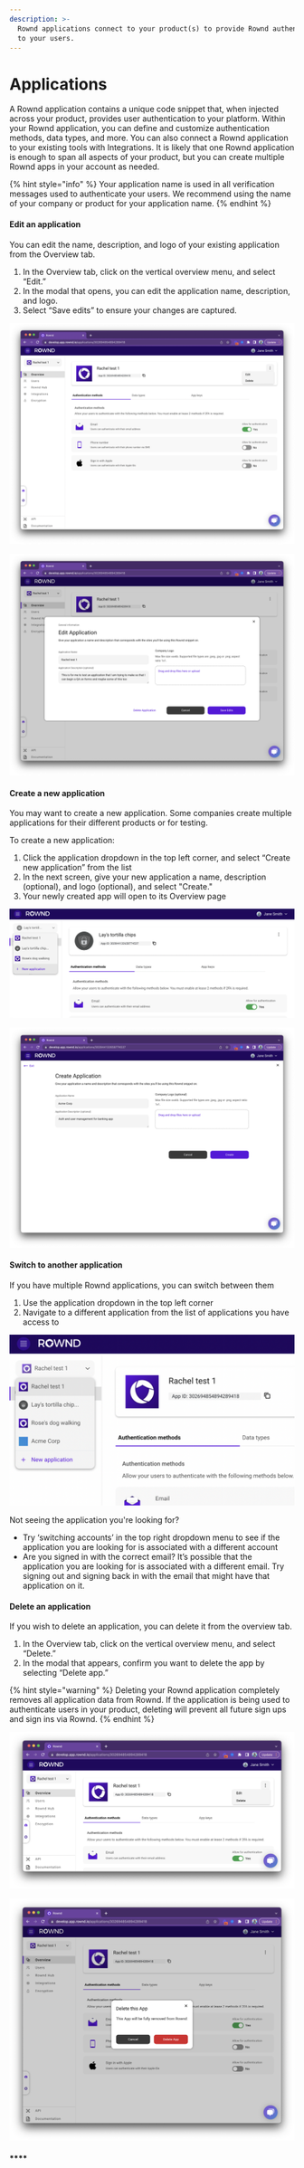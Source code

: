 ```yaml
---
description: >-
  Rownd applications connect to your product(s) to provide Rownd authentication
  to your users.
---
```


# Applications

A Rownd application contains a unique code snippet that, when injected across your product, provides user authentication to your platform. Within your Rownd application, you can define and customize authentication methods, data types, and more. You can also connect a Rownd application to your existing tools with Integrations. It is likely that one Rownd application is enough to span all aspects of your product, but you can create multiple Rownd apps in your account as needed.

{% hint style="info" %}
Your application name is used in all verification messages used to authenticate your users. We recommend using the name of your company or product for your application name.
{% endhint %}

#### **Edit an application**

You can edit the name, description, and logo of your existing application from the Overview tab.

1. In the Overview tab, click on the vertical overview menu, and select “Edit.”
2. In the modal that opens, you can edit the application name, description, and logo.
3. Select “Save edits” to ensure your changes are captured.

![Use the menu in the upper left of the Overview tab to open the Edit application modal.](<../../.gitbook/assets/Edit app.png>)

![The "Edit application" modal.](<../../.gitbook/assets/Edit app 2.png>)

#### **Create a new application**

You may want to create a new application. Some companies create multiple applications for their different products or for testing.

To create a new application:

1. Click the application dropdown in the top left corner, and select “Create new application” from the list
2. In the next screen, give your new application a name, description (optional), and logo (optional), and select "Create."
3. Your newly created app will open to its Overview page

![Use the left application dropdown to start making a new Rownd application](<../../.gitbook/assets/image (29).png>)

![Give your application a name, description (optional), and logo (optional), and click "Create"](<../../.gitbook/assets/Create an application.png>)

#### **Switch to another application**

If you have multiple Rownd applications, you can switch between them

1. Use the application dropdown in the top left corner
2. Navigate to a different application from the list of applications you have access to

![Use the application switcher dropdown to switch between your apps](<../../.gitbook/assets/image (4) (2).png>)

Not seeing the application you're looking for?

* Try ‘switching accounts’ in the top right dropdown menu to see if the application you are looking for is associated with a different account
* Are you signed in with the correct email? It’s possible that the application you are looking for is associated with a different email. Try signing out and signing back in with the email that might have that application on it.

#### **Delete an application**

If you wish to delete an application, you can delete it from the overview tab.

1. In the Overview tab, click on the vertical overview menu, and select “Delete.”
2. In the modal that appears, confirm you want to delete the app by selecting “Delete app.”

{% hint style="warning" %}
Deleting your Rownd application completely removes all application data from Rownd. If the application is being used to authenticate users in your product, deleting will prevent all future sign ups and sign ins via Rownd.
{% endhint %}

![Use the menu in the upper left of the Overview tab to open the Delete application modal.](<../../.gitbook/assets/Delete 1.png>)

![Confirm you want to delete the application.](<../../.gitbook/assets/Delete 2 (1) (1).png>)

#### \*\*\*\*
